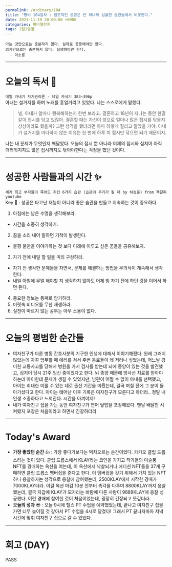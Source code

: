 ```yaml
---
permalink: /ordinary/104
title: "평비 104일차 : 압도적인 성공은 단 하나의 심플한 습관들에서 비롯된다."
date: 2021-11-19 20:00:00 +0900
categories: 평비챌린지
tags: 1일1평범 
---
```

```
아는 것만으로는 충분하지 않다. 실제로 응용해야만 한다.
의지만으로는 충분하지 않다. 실행햐아만 한다.
  - 이소룡
```

---
# 오늘의 독서 📕
`데일 카네기 자기관리론 - 데일 카네기 383~396p`  
아내는 설거지를 하며 노래를 흥얼거리고 있었다. 나는 스스로에게 말했다. 
> 빌, 아내가 얼마나 행복해하는지 한번 보라고. 결혼하고 18년이 지나는 동안 한결같이 접시를 닦고 있잖아.
> 결혼할 때는 자신이 앞으로 얼마나 많은 접시를 닦을지 상상이라도 했을까?
> 그런 생각을 했더라면 아마 하얗게 질리고 말았을 거야.
> 아내가 설거지를 마다하지 않는 이유는 한 번에 하루 치 접시만 닦으면 되기 때문이지.  

나는 내 문제가 무엇인지 깨달았다. 오늘의 접시 뿐 아니라 어제의 접시와 심지어 아직 더러워지지도 않은 접시까지도 닦아야한다는 걱정을 했던 것이다.

---
# 성공한 사람들과의 시간 ✨
`세계 최고 부자들이 죽어도 지킨 6가지 습관 (습관이 무기가 될 때 by 허성준) from 책갈피 youtube`  
Key 🔑 : 성공은 타고난 재능이 아니라 좋은 습관을 만들고 지속하는 것이 중요하다.  
1. 아침에는 남은 수명을 생각해보라.
  - 시간을 소중히 생각하기.
2. 꿈을 소리 내어 말하면 기적이 발생한다.
  - 불평 불만을 이야기하는 것 보다 미래에 이루고 싶은 꿈들을 공유해보자.
3. 자기 전에 내일 할 일을 미리 구상하라.
  - 자기 전 생각한 문제들을 자면서, 문제를 해결하는 방법을 무의식이 계속해서 생각한다.
  - 내일 아침에 무얼 해야할 지 생각하지 않아도 어제 밤 자기 전에 하던 것을 이어서 하면 된다.
4. 중요한 정보는 통째로 암기하라.
5. 머릿속 비디오를 무한 재생하라.
6. 실천이 따르지 않는 공부는 아무 소용이 없다.

---
# 오늘의 평범한 순간들
- 여자친구가 다른 병동 간호사분의 기구한 인생에 대해서 이야기해줬다. 원래 그러지 않았는데 자꾸 업무할 때 에러를 쳐서 주변 동료들이 왜 저러나 싶었는데, 어느날 경미한 교통사고를 당해서 병원을 가서 검사를 받는데 뇌에 종양이 있는 것을 발견했고, 심지어 당시 21주 임신 중이었다고 한다. 뇌 종양 때문에 방사선 치료를 받아야하는데 아이한테 문제가 생길 수 있었지만, 남편이 어쩔 수 없이 아내를 선택했고, 아이는 최대한 미룰 수 있는 데로 출산 기간을 미뤘는데, 결국 며칠 전에 그 분이 돌아가셨다고 한다. 아이는 태어난 이후 기록은 여자친구가 모른다고 하더라.. 정말 내 인생 소중하다고 느껴진다. 시간을 아껴야지!
- 내가 여자친구 집을 가는 동안 여자친구가 연어 덮밥을 포장해왔다. 맨날 배달만 시켜봤지 포장은 처음이라고 하면서 긴장하더라

---
# Today's Award
- **가장 좋았던 순간** 👍 : 가장 좋다기보다는 벅차오르는 순간이었다. 카카오 클립 드롭스라는 것이 있다. 클립 드롭스에서 KLAY라는 코인을 가지고 작가들의 미술품 NFT를 경매하는 옥션을 여는데, 이 옥션에서 낙찰되거나 에디션 NFT들을 37개 구매하면 클립 드롭스 멤버쉽을 준다고 한다. 이 멤버쉽을 갖기 위해서 가치 있는 NFT 하나 응찰하자는 생각으로 응찰에 참여했는데, 2500KLAY에서 시작한 경매가 7000KLAY더라. 이걸 옥션 마감 10분 전부터 촉각을 다투며 8800KLAY까지 응찰했는데, 결국 지갑에 KLAY가 모자라는 바람에 다른 사람이 9889KLAY에 응찰 성공했다. 이런 경매에 참여한 것이 처음이었는데, 굉장히 긴장되고 뜻깊더라.
- **오늘의 성과** 😎 : 오늘 9시에 헬스 PT 수업을 예약했었는데, 끝나고 여자친구 집을 가면 너무 늦어질 것 같아서 PT 수업을 4시로 당겼다! 그래서 PT 끝나자마자 저녁 시간에 맞춰 여자친구 집으로 갈 수 있었다.

---
# 회고 (DAY)
PASS